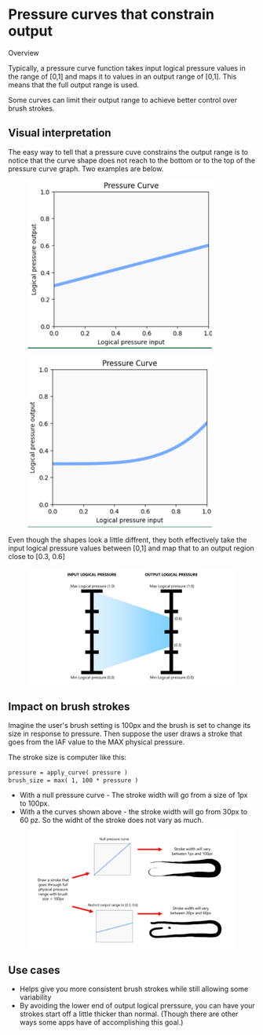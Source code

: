 # Pressure curves that constrain output

Overview

Typically, a pressure curve function takes input logical pressure values in the range of \[0,1] and maps it to values in an output range of \[0,1]. This means that the full output range is used.

Some curves can limit their output range to achieve better control over brush strokes.

## Visual interpretation

The easy way to tell that a pressure cuve constrains the output range is to notice that the curve shape does not reach to the bottom or to the top of the pressure curve graph. Two examples are below.

<figure><img src="../../.gitbook/assets/image (2) (1).png" alt="" width="375"><figcaption></figcaption></figure>



<figure><img src="../../.gitbook/assets/image (1) (1) (1).png" alt="" width="375"><figcaption></figcaption></figure>

Even though the shapes look a little diffrent, they both effectively take the input logical pressure values between \[0,1] and map that to an output region close to \[0.3, 0.6]



<figure><img src="../../.gitbook/assets/Slide_20240724_235922.png" alt=""><figcaption></figcaption></figure>

## Impact on brush strokes

Imagine the user's brush setting is 100px and the brush is set to change its size in response to pressure.  Then suppose the user draws a stroke that goes from the IAF value to the MAX physical pressure.

The stroke size is computer like this:

```
pressure = apply_curve( pressure )
brush_size = max( 1, 100 * pressure )
```

* With a null pressure curve - The stroke width will go from a size of 1px to 100px.
* With a the curves shown above - the stroke width will go from 30px to 60 pz. So the widht of the stroke does not vary as much.

<figure><img src="../../.gitbook/assets/image (3).png" alt=""><figcaption></figcaption></figure>



## Use cases

* Helps give you more consistent brush strokes while still allowing some variability
* By avoiding the lower end of output logical prerssure, you can have your strokes start off a little thicker than normal. (Though there are other ways some apps have of accomplishing this goal.)

